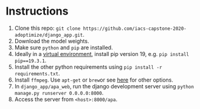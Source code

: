 # Instructions

1. Clone this repo: `git clone https://github.com/iacs-capstone-2020-adoptimize/django_app.git`.
2. Download the model weights.
3. Make sure `python` and `pip` are installed.
4. Ideally in a [virtual environment](https://docs.python.org/3/library/venv.html), install pip version 19, e.g. `pip install pip==19.3.1`.
5. Install the other python requirements using `pip install -r requirements.txt`.
6. Install `ffmpeg`. Use `apt-get` or `brew`or see [here](https://www.ffmpeg.org/download.html) for other options.
7. In `django_app/apa_web`, run the django development server using `python manage.py runserver 0.0.0.0:8000`.
8. Access the server from `<host>:8000/apa`.
